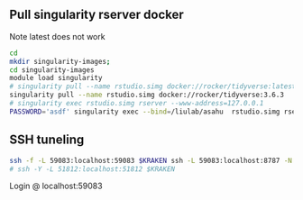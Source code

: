 ## Pull singularity rserver docker

Note latest does not work 
```bash
cd
mkdir singularity-images; 
cd singularity-images
module load singularity
# singularity pull --name rstudio.simg docker://rocker/tidyverse:latest
singularity pull --name rstudio.simg docker://rocker/tidyverse:3.6.3
# singularity exec rstudio.simg rserver --www-address=127.0.0.1
PASSWORD='asdf' singularity exec --bind=/liulab/asahu  rstudio.simg rserver --auth-none=0  --auth-pam-helper-path=pam-helper  --www-address=127.0.0.1
```

## SSH tuneling
```bash
ssh -f -L 59083:localhost:59083 $KRAKEN ssh -L 59083:localhost:8787 -N node16
# ssh -Y -L 51812:localhost:51812 $KRAKEN
```

Login @ localhost:59083